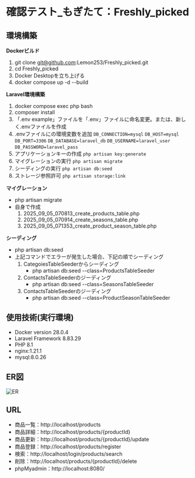# 確認テスト_もぎたて：Freshly_picked

## 環境構築

**Dockerビルド**
1. git clone git@github.com:Lemon253/Freshly_picked.git
2. cd Freshly_picked
2. Docker Desktopを立ち上げる
3. docker compose up -d --build

**Laravel環境構築**
1. docker compose exec php bash
2. composer install
3. 「.env example」ファイルを「.env」ファイルに命名変更。または、新しく.envファイルを作成
4. .envファイルにの環境変数を追加
`DB_CONNECTION=mysql`
`DB_HOST=mysql`
`DB_PORT=3306`
`DB_DATABASE=laravel_db`
`DB_USERNAME=laravel_user`
`DB_PASSWORD=laravel_pass`
5. アプリケーションキーの作成
`php artisan key:generate`
6. マイグレーションの実行
`php artisan migrate`
7. シーディングの実行
`php artisan db:seed`
8. ストレージ参照許可
`php artisan storage:link`

**マイグレーション**
* php artisan migrate
* 自身で作成
    1. 2025_09_05_070813_create_products_table.php
    2. 2025_09_05_070914_create_seasons_table.php
    3. 2025_09_05_071353_create_product_season_table.php

**シーディング**
* php artisan db:seed
* 上記コマンドでエラーが発生した場合、下記の順でシーディング
    1. CategoiesTableSeederからシーディング
        - php artisan db:seed --class=ProductsTableSeeder
    2. ContactsTableSeederのジーディング
        - php artisan db:seed --class=SeasonsTableSeeder
    2. ContactsTableSeederのジーディング
        - php artisan db:seed --class=ProductSeasonTableSeeder

## 使用技術(実行環境)
- Docker version 28.0.4
- Laravel Framework 8.83.29
- PHP 8.1
- nginx:1.21.1
- mysql:8.0.26

<!-- ER図内容OK -->
## ER図
![ER](https://github.com/Lemon253/Freshly_picked/blob/main/ER%EF%BC%BFmogitate.png)

## URL
* 商品一覧：http://localhost/products
* 商品詳細：http://localhost/products/{productId}
* 商品更新：http://localhost/products/{productId}/update
* 商品登録：http://localhost/products/register
* 検索：http://localhost/login/products/search
* 削除：http://localhost/products/{productId}/delete
* phpMyadmin：http://localhost:8080/